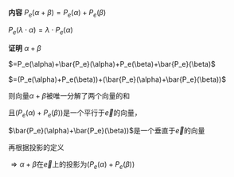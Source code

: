 **内容**
$P_e(\alpha+\beta)=P_e(\alpha)+P_e(\beta)$

$P_e(\lambda\cdot\alpha)=\lambda\cdot P_e(\alpha)$

**证明**
$\alpha+\beta$

$=P_e(\alpha)+\bar{P_e}(\alpha)+P_e(\beta)+\bar{P_e}(\beta)$

$=(P_e(\alpha)+P_e(\beta))+(\bar{P_e}(\alpha)+\bar{P_e}(\beta))$

则向量$\alpha+\beta$被唯一分解了两个向量的和

且$(P_e(\alpha)+P_e(\beta))$是一个平行于$\vec e$的向量，

$\bar{P_e}(\alpha)+\bar{P_e}(\beta))$是一个垂直于$\vec e$的向量

再根据投影的定义

$\Rightarrow\alpha+\beta$在$\vec e$上的投影为$(P_e(\alpha)+P_e(\beta))$

